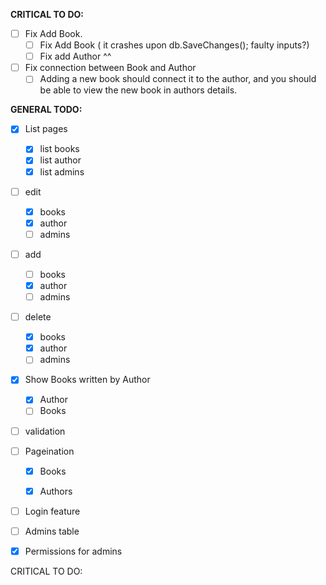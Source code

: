 **CRITICAL TO DO:**
- [ ] Fix Add Book. 
	- [ ] Fix Add Book ( it crashes upon db.SaveChanges(); faulty inputs?)
	- [ ] Fix add Author ^^
- [ ] Fix connection between Book and Author 
	- [ ] Adding a new book should connect it to the author, and you should be able to view the new book in authors details.

**GENERAL TODO:**
- [X] List pages
	- [x] list books
	- [x] list author
	- [X] list admins

- [ ] edit
	- [x] books
	- [x] author
	- [ ] admins
	
- [ ] add
	- [ ] books
	- [x] author
	- [ ] admins
	
- [ ] delete
	- [x] books
	- [x] author
	- [ ] admins

- [x] Show Books written by Author
	- [x] Author
  - [ ] Books
	
- [ ] validation

- [ ] Pageination
	- [x] Books
	- [x] Authors


- [ ] Login feature

- [ ] Admins table

- [x] Permissions for admins


CRITICAL TO DO:
